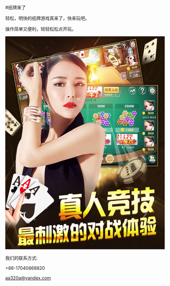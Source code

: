 #纸牌来了
 
 
轻松，明快的纸牌游戏真来了，快来玩吧。

操作简单又便利，轻轻松松点开玩。


![](0x0ss.jpg)

我们的联系方式:

+86-17040868820

aa320a@yandex.com
